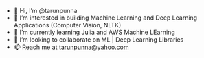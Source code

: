 - 👋 Hi, I’m @tarunpunna
- 👀 I’m interested in building Machine Learning and Deep Learning Applications (Computer Vision, NLTK) 
- 🌱 I’m currently learning Julia and AWS Machine LEarning
- 💞️ I’m looking to collaborate on ML | Deep Learning Libraries 
- 📫 Reach me at tarunpunna@yahoo.com

<!---
tarunpunna/tarunpunna is a ✨ special ✨ repository because its `README.md` (this file) appears on your GitHub profile.
You can click the Preview link to take a look at your changes.
--->
